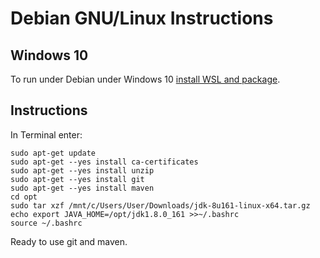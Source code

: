 # Debian GNU/Linux Instructions

## Windows 10
To run under Debian under Windows 10 [install WSL and package](https://www.microsoft.com/de-de/store/p/debian-gnu-linux/9msvkqc78pk6?rtc=1).

## Instructions

In Terminal enter:
```
sudo apt-get update
sudo apt-get --yes install ca-certificates
sudo apt-get --yes install unzip
sudo apt-get --yes install git
sudo apt-get --yes install maven
cd opt
sudo tar xzf /mnt/c/Users/User/Downloads/jdk-8u161-linux-x64.tar.gz
echo export JAVA_HOME=/opt/jdk1.8.0_161 >>~/.bashrc
source ~/.bashrc
```

Ready to use git and maven.

